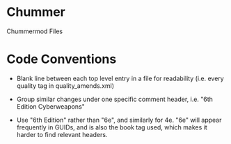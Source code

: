# Chummer
Chummermod Files

# Code Conventions

* Blank line between each top level entry in a file for readability (i.e. every quality tag in quality_amends.xml)

* Group similar changes under one specific comment header, i.e. "6th Edition Cyberweapons"

* Use "6th Edition" rather than "6e", and similarly for 4e. "6e" will appear frequently in GUIDs, and is also the book tag used, which makes it harder to find relevant headers.